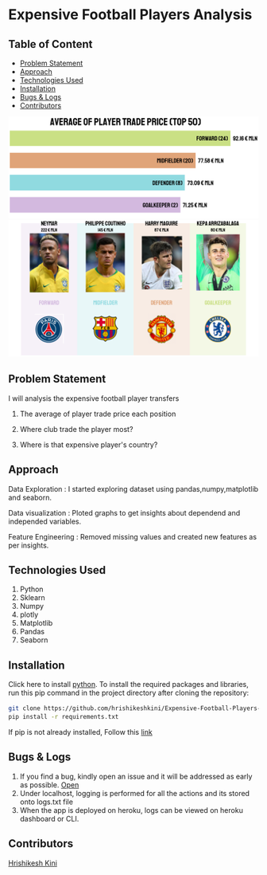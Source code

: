 # Expensive Football Players Analysis

## Table of Content
  * [Problem Statement](#problem-statement)
  * [Approach](#approach)
  * [Technologies Used](#technologies-used)
  * [Installation](#installation)
  * [Bugs & Logs](#bugs--logs)
  * [Contributors](#contributors)

![Screenshot](download.png)
![Screenshot2](download1.png)

## Problem Statement
I will analysis the expensive football player transfers

1. The average of player trade price each position

2. Where club trade the player most?

3. Where is that expensive player's country?

## Approach
Data Exploration : I started exploring dataset using pandas,numpy,matplotlib and seaborn.

Data visualization : Ploted graphs to get insights about dependend and independed variables.

Feature Engineering : Removed missing values and created new features as per insights.

## Technologies Used
 
   1. Python 
   2. Sklearn
   3. Numpy
   4. plotly
   5. Matplotlib
   6. Pandas
   7. Seaborn

## Installation
Click here to install [python](https://www.python.org/downloads/). To install the required packages and libraries, run this pip command in the project directory after cloning the repository:
```bash
git clone https://github.com/hrishikeshkini/Expensive-Football-Players-Analysis.git
pip install -r requirements.txt
```
If pip is not already installed, Follow this [link](https://pip.pypa.io/en/stable/installation/)

## Bugs & Logs

1. If you find a bug, kindly open an issue and it will be addressed as early as possible. [Open](https://github.com/hrishikeshkini/school_donation_analysis/issues)
2. Under localhost, logging is performed for all the actions and its stored onto logs.txt file
3. When the app is deployed on heroku, logs can be viewed on  heroku dashboard or CLI.

## Contributors
  [Hrishikesh Kini](https://github.com/hrishikeshkini)




